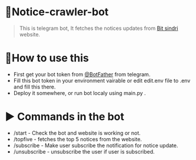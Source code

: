# 📑Notice-crawler-bot
> This is telegram bot, It fetches the notices updates from [Bit sindri](https://www.bitsindri.ac.in/) website.

# 📒How to use this
- First get your bot token from [@BotFather](https://t.me/BotFather) from telegram.
- Fill this bot token in your environment vairable or edit edit.env file to .env and fill this there.
- Deploy it somewhere, or run bot localy using main.py .

# ▶ Commands in the bot
- /start - Check the bot and website is working or not.
- /topfive - fetches the top 5 notices from the website.
- /subscribe - Make user subscribe the notification for notice update.
- /unsubscribe - unsubscribe the user if user is subscribed.
